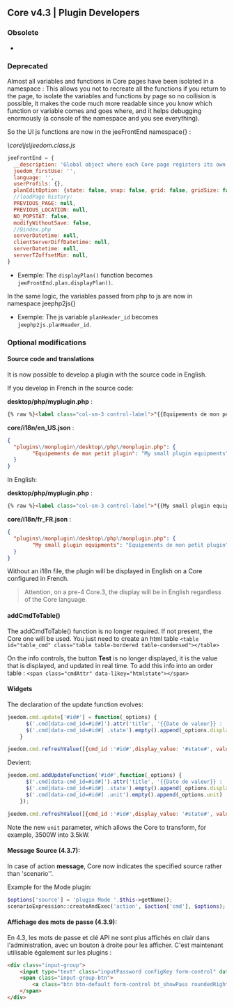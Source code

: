 ## Core v4.3 | Plugin Developers

### Obsolete

-

### Deprecated

Almost all variables and functions in Core pages have been isolated in a namespace : This allows you not to recreate all the functions if you return to the page, to isolate the variables and functions by page so no collision is possible, it makes the code much more readable since you know which function or variable comes and goes where, and it helps debugging enormously (a console of the namespace and you see everything).

So the UI js functions are now in the jeeFrontEnd namespace{} :

*\core\js\jeedom.class.js*

```js
jeeFrontEnd = {
  __description: 'Global object where each Core page registers its own functions and variable in its sub-object name.',
  jeedom_firstUse: '',
  language: '',
  userProfils: {},
  planEditOption: {state: false, snap: false, grid: false, gridSize: false, highlight: true},
  //loadPage history:
  PREVIOUS_PAGE: null,
  PREVIOUS_LOCATION: null,
  NO_POPSTAT: false,
  modifyWithoutSave: false,
  //@index.php
  serverDatetime: null,
  clientServerDiffDatetime: null,
  serverDatetime: null,
  serverTZoffsetMin: null,
}
```

- Exemple: The `displayPlan()` function becomes `jeeFrontEnd.plan.displayPlan()`.

In the same logic, the variables passed from php to js are now in namespace jeephp2js{}

- Exemple: The js variable `planHeader_id` becomes `jeephp2js.planHeader_id`.

### Optional modifications

#### Source code and translations

It is now possible to develop a plugin with the source code in English.

If you develop in French in the source code:

**desktop/php/myplugin.php** :

````html
{% raw %}<label class="col-sm-3 control-label">"{{Equipements de mon petit plugin}}"</label>{% endraw %}
````

**core/i18n/en_US.json** :

````json
{
  "plugins\/monplugin\/desktop\/php\/monplugin.php": {
      	"Equipements de mon petit plugin": "My small plugin equipments",
  }
}
````

In English:

**desktop/php/myplugin.php** :

````html
{% raw %}<label class="col-sm-3 control-label">"{{My small plugin equipments}}"</label>{% endraw %}
````

**core/i18n/fr_FR.json** :

````json
{
  "plugins\/monplugin\/desktop\/php\/monplugin.php": {
      	"My small plugin equipments": "Equipements de mon petit plugin",
  }
}
````
Without an i18n file, the plugin will be displayed in English on a Core configured in French.

> Attention, on a pre-4 Core.3, the display will be in English regardless of the Core language.



#### addCmdToTable()

The addCmdToTable() function is no longer required. If not present, the Core one will be used. You just need to create an html table `<table id="table_cmd" class="table table-bordered table-condensed"></table> `

On the info controls, the button **Test** is no longer displayed, it is the value that is displayed, and updated in real time. To add this info into an order table : `<span class="cmdAttr" data-l1key="htmlstate"></span> `

#### Widgets

The declaration of the update function evolves:

```js
jeedom.cmd.update['#id#'] = function(_options) {
      $('.cmd[data-cmd_id=#id#]').attr('title', '{{Date de valeur}} : '+_options.valueDate+'<br/>{{Date of collection}} : '+_options.collectDate)
      $('.cmd[data-cmd_id=#id#] .state').empty().append(_options.display_value)
    }

jeedom.cmd.refreshValue([{cmd_id :'#id#',display_value: '#state#', valueDate: '#valueDate#', collectDate: '#collectDate#', alertLevel: '#alertLevel#'}])
```

Devient:

```js
jeedom.cmd.addUpdateFunction('#id#',function(_options) {
      $('.cmd[data-cmd_id=#id#]').attr('title', '{{Date de valeur}} : '+_options.valueDate+'<br/>{{Date of collection}} : '+_options.collectDate)
      $('.cmd[data-cmd_id=#id#] .state').empty().append(_options.display_value)
      $('.cmd[data-cmd_id=#id#] .unit').empty().append(_options.unit)
    });

jeedom.cmd.refreshValue([{cmd_id :'#id#',display_value: '#state#', valueDate: '#valueDate#', collectDate: '#collectDate#', alertLevel: '#alertLevel#', unit: '#unite#'}])
```

Note the new `unit` parameter, which allows the Core to transform, for example, 3500W into 3.5kW.

#### Message Source (4.3.7):

In case of action **message**, Core now indicates the specified source rather than 'scenario''.

Example for the Mode plugin:

````php
$options['source'] = 'plugin Mode '.$this->getName();
scenarioExpression::createAndExec('action', $action['cmd'], $options);
````

#### Affichage des mots de passe (4.3.9):

En 4.3, les mots de passe et clé API ne sont plus affichés en clair dans l'administration, avec un bouton à droite pour les afficher. C'est maintenant utilisable également sur les plugins :

````html
<div class="input-group">
    <input type="text" class="inputPassword configKey form-control" data-l1key="pass" placeholder="Account password" />
    <span class="input-group-btn">
        <a class="btn btn-default form-control bt_showPass roundedRight"><i class="fas fa-eye"></i></a>
    </span>
</div>
````